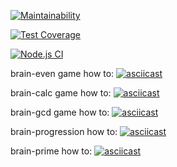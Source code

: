 [![Maintainability](https://api.codeclimate.com/v1/badges/a99a88d28ad37a79dbf6/maintainability)](https://codeclimate.com/github/codeclimate/codeclimate/maintainability)

[![Test Coverage](https://api.codeclimate.com/v1/badges/a99a88d28ad37a79dbf6/test_coverage)](https://codeclimate.com/github/codeclimate/codeclimate/test_coverage)

[![Node.js CI](https://github.com/MadButterfly/frontend-project-lvl1/workflows/Node.js%20CI/badge.svg)](https://github.com/MadButterfly/frontend-project-lvl1/actions)

brain-even game how to:
[![asciicast](https://asciinema.org/a/yB3WNomAMT7qCV6bbAxx7qK6v.svg)](https://asciinema.org/a/yB3WNomAMT7qCV6bbAxx7qK6v)

brain-calc game how to:
[![asciicast](https://asciinema.org/a/akMQjakA6ORv0uSnrQQVGThBR.svg)](https://asciinema.org/a/akMQjakA6ORv0uSnrQQVGThBR)

brain-gcd game how to:
[![asciicast](https://asciinema.org/a/rgDwYYy9YoLNy9rWI33QcAgLn.svg)](https://asciinema.org/a/rgDwYYy9YoLNy9rWI33QcAgLn)

brain-progression how to:
[![asciicast](https://asciinema.org/a/wOHo9uMdcyWBX5ZnQSbUxFaVG.svg)](https://asciinema.org/a/wOHo9uMdcyWBX5ZnQSbUxFaVG)

brain-prime how to:
[![asciicast](https://asciinema.org/a/cvm5RdlS2q6QNxV4fFHyEmnaC.svg)](https://asciinema.org/a/cvm5RdlS2q6QNxV4fFHyEmnaC)
